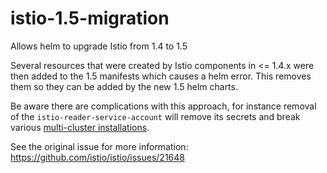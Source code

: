 # istio-1.5-migration

Allows helm to upgrade Istio from 1.4 to 1.5

Several resources that were created by Istio components in <= 1.4.x were then added to the 1.5 manifests which causes a helm error. This removes them so they can be added by the new 1.5 helm charts.

Be aware there are complications with this approach, for instance removal of the `istio-reader-service-account` will remove its secrets and break various [multi-cluster installations](https://archive.istio.io/v1.4/docs/setup/install/multicluster/shared-vpn/#kubeconfig).

See the original issue for more information: https://github.com/istio/istio/issues/21648
